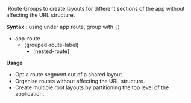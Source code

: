  Route Groups to create layouts for different sections of the app without affecting the URL structure.

**Syntax** : using under app route, group with `()`
- app-route
	- (grouped-route-label)
		- [nested-route]

**Usage**
- Opt a route segment out of a shared layout.
- Organise routes without affecting the URL structure.
- Create multiple root layouts by partitioning the top level of the application.